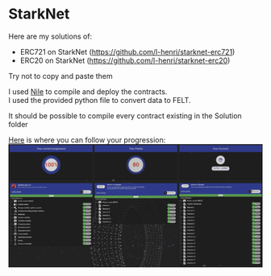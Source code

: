 # StarkNet
Here are my solutions of:
 - ERC721 on StarkNet (https://github.com/l-henri/starknet-erc721)
 - ERC20 on StarkNet (https://github.com/l-henri/starknet-erc20)

Try not to copy and paste them

I used [Nile](https://github.com/OpenZeppelin/nile) to compile and deploy the contracts.\
I used the provided python file to convert data to FELT.

It should be possible to compile every contract existing in the Solution folder

[Here](https://starknet-tutorials.surge.sh/#/account) is where you can follow your progression:
![Proof](./images/proof.png)
